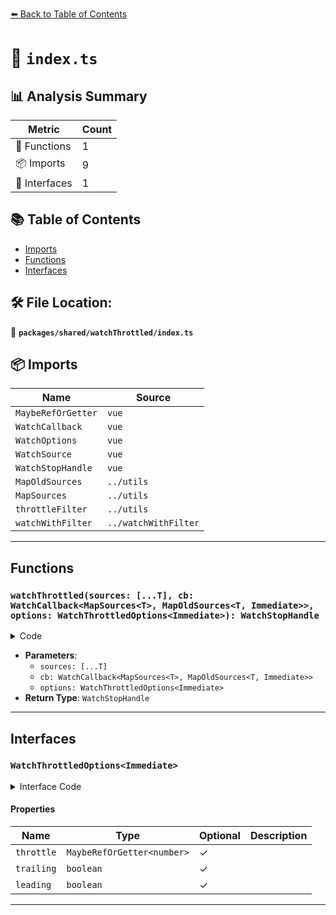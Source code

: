 [⬅️ Back to Table of Contents](../../../index.md)

# 📄 `index.ts`

## 📊 Analysis Summary

| Metric | Count |
|--------|-------|
| 🔧 Functions | 1 |
| 📦 Imports | 9 |
| 📐 Interfaces | 1 |

## 📚 Table of Contents

- [Imports](#imports)
- [Functions](#functions)
- [Interfaces](#interfaces)

## 🛠️ File Location:
📂 **`packages/shared/watchThrottled/index.ts`**

## 📦 Imports

| Name | Source |
|------|--------|
| `MaybeRefOrGetter` | `vue` |
| `WatchCallback` | `vue` |
| `WatchOptions` | `vue` |
| `WatchSource` | `vue` |
| `WatchStopHandle` | `vue` |
| `MapOldSources` | `../utils` |
| `MapSources` | `../utils` |
| `throttleFilter` | `../utils` |
| `watchWithFilter` | `../watchWithFilter` |


---

## Functions

### `watchThrottled(sources: [...T], cb: WatchCallback<MapSources<T>, MapOldSources<T, Immediate>>, options: WatchThrottledOptions<Immediate>): WatchStopHandle`

<details><summary>Code</summary>

```ts
export function watchThrottled<T extends Readonly<WatchSource<unknown>[]>, Immediate extends Readonly<boolean> = false>(sources: [...T], cb: WatchCallback<MapSources<T>, MapOldSources<T, Immediate>>, options?: WatchThrottledOptions<Immediate>): WatchStopHandle
```
</details>

- **Parameters**:
  - `sources: [...T]`
  - `cb: WatchCallback<MapSources<T>, MapOldSources<T, Immediate>>`
  - `options: WatchThrottledOptions<Immediate>`
- **Return Type**: `WatchStopHandle`

---

## Interfaces

### `WatchThrottledOptions<Immediate>`

<details><summary>Interface Code</summary>

```ts
export interface WatchThrottledOptions<Immediate> extends WatchOptions<Immediate> {
  throttle?: MaybeRefOrGetter<number>
  trailing?: boolean
  leading?: boolean
}
```
</details>

#### Properties

| Name | Type | Optional | Description |
|------|------|----------|-------------|
| `throttle` | `MaybeRefOrGetter<number>` | ✓ |  |
| `trailing` | `boolean` | ✓ |  |
| `leading` | `boolean` | ✓ |  |


---